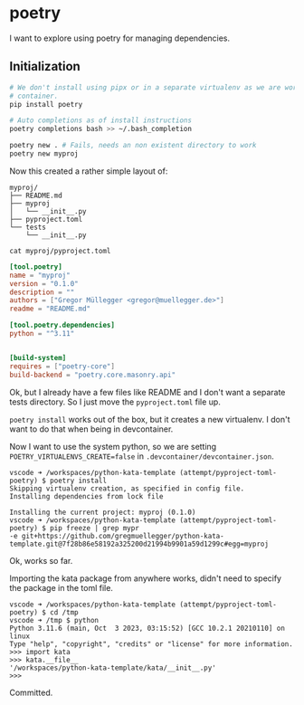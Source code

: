 # poetry

I want to explore using poetry for managing dependencies.

## Initialization

```sh
# We don't install using pipx or in a separate virtualenv as we are working a
# container.
pip install poetry

# Auto completions as of install instructions
poetry completions bash >> ~/.bash_completion

poetry new . # Fails, needs an non existent directory to work
poetry new myproj
```

Now this created a rather simple layout of:

```
myproj/
├── README.md
├── myproj
│   └── __init__.py
├── pyproject.toml
└── tests
    └── __init__.py
```

`cat myproj/pyproject.toml`
```toml
[tool.poetry]
name = "myproj"
version = "0.1.0"
description = ""
authors = ["Gregor Müllegger <gregor@muellegger.de>"]
readme = "README.md"

[tool.poetry.dependencies]
python = "^3.11"


[build-system]
requires = ["poetry-core"]
build-backend = "poetry.core.masonry.api"
```

Ok, but I already have a few files like README and I don't want a separate tests
directory. So I just move the `pyproject.toml` file up.

`poetry install` works out of the box, but it creates a new virtualenv. I don't want to do that when being in devcontainer.

Now I want to use the system python, so we are setting `POETRY_VIRTUALENVS_CREATE=false` in `.devcontainer/devcontainer.json`.

```
vscode ➜ /workspaces/python-kata-template (attempt/pyproject-toml-poetry) $ poetry install
Skipping virtualenv creation, as specified in config file.
Installing dependencies from lock file

Installing the current project: myproj (0.1.0)
vscode ➜ /workspaces/python-kata-template (attempt/pyproject-toml-poetry) $ pip freeze | grep mypr
-e git+https://github.com/gregmuellegger/python-kata-template.git@7f28b86e58192a325200d21994b9901a59d1299c#egg=myproj
```

Ok, works so far.

Importing the kata package from anywhere works, didn't need to specify the package in the toml file.

```
vscode ➜ /workspaces/python-kata-template (attempt/pyproject-toml-poetry) $ cd /tmp
vscode ➜ /tmp $ python 
Python 3.11.6 (main, Oct  3 2023, 03:15:52) [GCC 10.2.1 20210110] on linux
Type "help", "copyright", "credits" or "license" for more information.
>>> import kata
>>> kata.__file__
'/workspaces/python-kata-template/kata/__init__.py'
>>> 
```

Committed.
